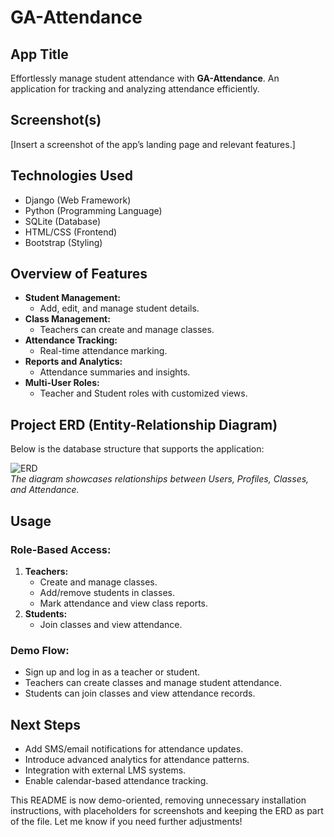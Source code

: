 # GA-Attendance

## App Title
Effortlessly manage student attendance with **GA-Attendance**. An application for tracking and analyzing attendance efficiently.

## Screenshot(s)
[Insert a screenshot of the app’s landing page and relevant features.]

## Technologies Used
- Django (Web Framework)
- Python (Programming Language)
- SQLite (Database)
- HTML/CSS (Frontend)
- Bootstrap (Styling)

## Overview of Features
- **Student Management:**
  - Add, edit, and manage student details.
- **Class Management:**
  - Teachers can create and manage classes.
- **Attendance Tracking:**
  - Real-time attendance marking.
- **Reports and Analytics:**
  - Attendance summaries and insights.
- **Multi-User Roles:**
  - Teacher and Student roles with customized views.

## Project ERD (Entity-Relationship Diagram)
Below is the database structure that supports the application:

![ERD](./GA_Attendance_ERD.png)  
*The diagram showcases relationships between Users, Profiles, Classes, and Attendance.*

## Usage
### Role-Based Access:
1. **Teachers:**
   - Create and manage classes.
   - Add/remove students in classes.
   - Mark attendance and view class reports.
2. **Students:**
   - Join classes and view attendance.

### Demo Flow:
- Sign up and log in as a teacher or student.
- Teachers can create classes and manage student attendance.
- Students can join classes and view attendance records.

## Next Steps
- Add SMS/email notifications for attendance updates.
- Introduce advanced analytics for attendance patterns.
- Integration with external LMS systems.
- Enable calendar-based attendance tracking.

This README is now demo-oriented, removing unnecessary installation instructions, with placeholders for screenshots and keeping the ERD as part of the file. Let me know if you need further adjustments!